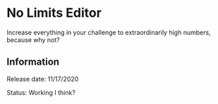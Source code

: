 # No Limits Editor
Increase everything in your challenge to extraordinarily high numbers, because why not?

## Information
Release date: 11/17/2020

Status: Working I think?
